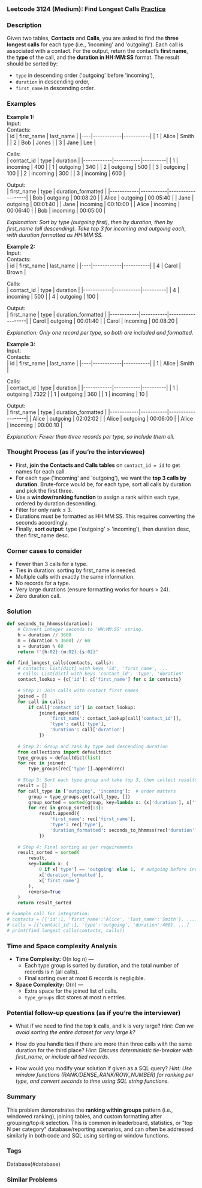 ### Leetcode 3124 (Medium): Find Longest Calls [Practice](https://leetcode.com/problems/find-longest-calls)

### Description  
Given two tables, **Contacts** and **Calls**, you are asked to find the **three longest calls** for each type (i.e., 'incoming' and 'outgoing'). Each call is associated with a contact. For the output, return the contact’s **first name**, the **type** of the call, and the **duration in HH:MM:SS** format. The result should be sorted by:
- `type` in descending order ('outgoing' before 'incoming'),
- `duration` in descending order,
- `first_name` in descending order.

### Examples  

**Example 1:**  
Input:  
Contacts:  
| id | first_name | last_name |
|----|------------|-----------|
| 1  | Alice      | Smith     |
| 2  | Bob        | Jones     |
| 3  | Jane       | Lee       |

Calls:  
| contact_id | type      | duration |
|------------|-----------|----------|
| 1          | incoming  | 400      |
| 1          | outgoing  | 340      |
| 2          | outgoing  | 500      |
| 3          | outgoing  | 100      |
| 2          | incoming  | 300      |
| 3          | incoming  | 600      |

Output:  
| first_name | type      | duration_formatted |
|------------|-----------|-------------------|
| Bob        | outgoing  | 00:08:20          |
| Alice      | outgoing  | 00:05:40          |
| Jane       | outgoing  | 00:01:40          |
| Jane       | incoming  | 00:10:00          |
| Alice      | incoming  | 00:06:40          |
| Bob        | incoming  | 00:05:00          |

*Explanation: Sort by type (outgoing first), then by duration, then by first_name (all descending). Take top 3 for incoming and outgoing each, with duration formatted as HH:MM:SS.*

**Example 2:**  
Input:  
Contacts:  
| id | first_name | last_name |
|----|------------|-----------|
| 4  | Carol      | Brown     |

Calls:  
| contact_id | type      | duration |
|------------|-----------|----------|
| 4          | incoming  | 500      |
| 4          | outgoing  | 100      |

Output:  
| first_name | type      | duration_formatted |
|------------|-----------|-------------------|
| Carol      | outgoing  | 00:01:40          |
| Carol      | incoming  | 00:08:20          |

*Explanation: Only one record per type, so both are included and formatted.*

**Example 3:**  
Input:  
Contacts:  
| id | first_name | last_name |
|----|------------|-----------|
| 1  | Alice      | Smith     |

Calls:  
| contact_id | type      | duration |
|------------|-----------|----------|
| 1          | outgoing  | 7322     |
| 1          | outgoing  | 360      |
| 1          | incoming  | 10       |

Output:  
| first_name | type      | duration_formatted |
|------------|-----------|-------------------|
| Alice      | outgoing  | 02:02:02          |
| Alice      | outgoing  | 00:06:00          |
| Alice      | incoming  | 00:00:10          |

*Explanation: Fewer than three records per type, so include them all.*

### Thought Process (as if you’re the interviewee)  
- First, **join the Contacts and Calls tables** on `contact_id = id` to get names for each call.
- For each `type` ('incoming' and 'outgoing'), we want the **top 3 calls by duration**. Brute-force would be, for each type, sort all calls by duration and pick the first three.
- Use a **window/ranking function** to assign a rank within each `type`, ordered by duration descending.
- Filter for only rank ≤ 3.
- Durations must be formatted as HH:MM:SS. This requires converting the seconds accordingly.
- Finally, **sort output**: type ('outgoing' > 'incoming'), then duration desc, then first_name desc.

### Corner cases to consider  
- Fewer than 3 calls for a type.
- Ties in duration: sorting by first_name is needed.
- Multiple calls with exactly the same information.
- No records for a type.
- Very large durations (ensure formatting works for hours > 24).
- Zero duration call.

### Solution

```python
def seconds_to_hhmmss(duration):
    # Convert integer seconds to 'HH:MM:SS' string.
    h = duration // 3600
    m = (duration % 3600) // 60
    s = duration % 60
    return f"{h:02}:{m:02}:{s:02}"

def find_longest_calls(contacts, calls):
    # contacts: List[dict] with keys 'id', 'first_name', ...
    # calls: List[dict] with keys 'contact_id', 'type', 'duration'
    contact_lookup = {c['id']: c['first_name'] for c in contacts}
    
    # Step 1: Join calls with contact first names
    joined = []
    for call in calls:
        if call['contact_id'] in contact_lookup:
            joined.append({
                'first_name': contact_lookup[call['contact_id']],
                'type': call['type'],
                'duration': call['duration']
            })
    
    # Step 2: Group and rank by type and descending duration
    from collections import defaultdict
    type_groups = defaultdict(list)
    for rec in joined:
        type_groups[rec['type']].append(rec)
    
    # Step 3: Sort each type group and take top 3, then collect results
    result = []
    for call_type in ['outgoing', 'incoming']:  # order matters
        group = type_groups.get(call_type, [])
        group_sorted = sorted(group, key=lambda x: (x['duration'], x['first_name']), reverse=True)
        for rec in group_sorted[:3]:
            result.append({
                'first_name': rec['first_name'],
                'type': rec['type'],
                'duration_formatted': seconds_to_hhmmss(rec['duration'])
            })
    
    # Step 4: Final sorting as per requirements
    result_sorted = sorted(
        result,
        key=lambda x: (
            0 if x['type'] == 'outgoing' else 1,  # outgoing before incoming
            x['duration_formatted'],
            x['first_name']
        ),
        reverse=True
    )
    return result_sorted

# Example call for integration:
# contacts = [{'id':1, 'first_name':'Alice', 'last_name':'Smith'}, ...]
# calls = [{'contact_id':1, 'type':'outgoing', 'duration':400}, ...]
# print(find_longest_calls(contacts, calls))
```

### Time and Space complexity Analysis  

- **Time Complexity:** O(n log n) —  
  - Each type group is sorted by duration, and the total number of records is n (all calls).
  - Final sorting over at most 6 records is negligible.
- **Space Complexity:** O(n) —  
  - Extra space for the joined list of calls.
  - `type_groups` dict stores at most n entries.

### Potential follow-up questions (as if you’re the interviewer)  

- What if we need to find the top k calls, and k is very large?
  *Hint: Can we avoid sorting the entire dataset for very large k?*

- How do you handle ties if there are more than three calls with the same duration for the third place?
  *Hint: Discuss deterministic tie-breaker with first_name, or include all tied records.*

- How would you modify your solution if given as a SQL query?
  *Hint: Use window functions (RANK/DENSE_RANK/ROW_NUMBER) for ranking per type, and convert seconds to time using SQL string functions.*

### Summary
This problem demonstrates the **ranking within groups** pattern (i.e., windowed ranking), joining tables, and custom formatting after grouping/top-k selection. This is common in leaderboard, statistics, or "top N per category" database/reporting scenarios, and can often be addressed similarly in both code and SQL using sorting or window functions.

### Tags
Database(#database)

### Similar Problems
